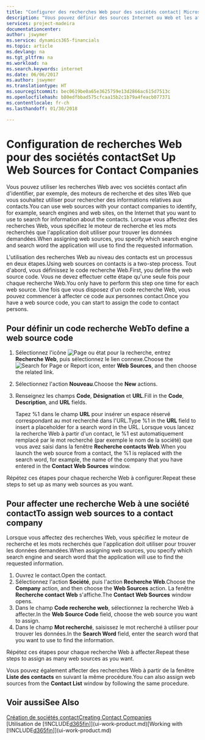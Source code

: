 ```yaml
---
title: "Configurer des recherches Web pour des sociétés contact| Microsoft Docs"
description: "Vous pouvez définir des sources Internet ou Web et les affecter à une société contact pour identifier la manière dont vous souhaitez rechercher des informations sur vos contacts."
services: project-madeira
documentationcenter: 
author: jswymer
ms.service: dynamics365-financials
ms.topic: article
ms.devlang: na
ms.tgt_pltfrm: na
ms.workload: na
ms.search.keywords: internet
ms.date: 06/06/2017
ms.author: jswymer
ms.translationtype: HT
ms.sourcegitcommit: bec0619be0a65e3625759e13d2866ac615d7513c
ms.openlocfilehash: b80edfbbad575cfcaa15b2c1b79a4feacb077371
ms.contentlocale: fr-ch
ms.lasthandoff: 01/30/2018

---
```

# <a name="set-up-web-sources-for-contact-companies"></a><span data-ttu-id="3afab-103">Configuration de recherches Web pour des sociétés contact</span><span class="sxs-lookup"><span data-stu-id="3afab-103">Set Up Web Sources for Contact Companies</span></span>
<span data-ttu-id="3afab-104">Vous pouvez utiliser les recherches Web avec vos sociétés contact afin d'identifier, par exemple, des moteurs de recherche et des sites Web que vous souhaitez utiliser pour rechercher des informations relatives aux contacts.</span><span class="sxs-lookup"><span data-stu-id="3afab-104">You can use web sources with your contact companies to identify, for example, search engines and web sites, on the Internet that you want to use to search for information about the contacts.</span></span> <span data-ttu-id="3afab-105">Lorsque vous affectez des recherches Web, vous spécifiez le moteur de recherche et les mots recherchés que l'application doit utiliser pour trouver les données demandées.</span><span class="sxs-lookup"><span data-stu-id="3afab-105">When assigning web sources, you specify which search engine and search word the application will use to find the requested information.</span></span>

<span data-ttu-id="3afab-106">L'utilisation des recherches Web au niveau des contacts est un processus en deux étapes.</span><span class="sxs-lookup"><span data-stu-id="3afab-106">Using web sources on contacts is a two-step process.</span></span> <span data-ttu-id="3afab-107">Tout d'abord, vous définissez le code recherche Web.</span><span class="sxs-lookup"><span data-stu-id="3afab-107">First, you define the web source code.</span></span> <span data-ttu-id="3afab-108">Vous ne devez effectuer cette étape qu'une seule fois pour chaque recherche Web.</span><span class="sxs-lookup"><span data-stu-id="3afab-108">You only have to perform this step one time for each web source.</span></span> <span data-ttu-id="3afab-109">Une fois que vous disposez d'un code recherche Web, vous pouvez commencer à affecter ce code aux personnes contact.</span><span class="sxs-lookup"><span data-stu-id="3afab-109">Once you have a web source code, you can start to assign the code to contact persons.</span></span>

## <a name="to-define-a-web-source-code"></a><span data-ttu-id="3afab-110">Pour définir un code recherche Web</span><span class="sxs-lookup"><span data-stu-id="3afab-110">To define a web source code</span></span>
1. <span data-ttu-id="3afab-111">Sélectionnez l'icône ![Page ou état pour la recherche](media/ui-search/search_small.png "Page ou état pour la recherche"), entrez **Recherche Web**, puis sélectionnez le lien connexe.</span><span class="sxs-lookup"><span data-stu-id="3afab-111">Choose the ![Search for Page or Report](media/ui-search/search_small.png "Search for Page or Report icon") icon, enter **Web Sources**, and then choose the related link.</span></span>
2. <span data-ttu-id="3afab-112">Sélectionnez l'action **Nouveau**.</span><span class="sxs-lookup"><span data-stu-id="3afab-112">Choose the **New** actions.</span></span>
3. <span data-ttu-id="3afab-113">Renseignez les champs **Code**, **Désignation** et **URL**.</span><span class="sxs-lookup"><span data-stu-id="3afab-113">Fill in the **Code**, **Description**, and **URL** fields.</span></span>

    <span data-ttu-id="3afab-114">Tapez %1 dans le champ **URL** pour insérer un espace réservé correspondant au mot recherché dans l'URL.</span><span class="sxs-lookup"><span data-stu-id="3afab-114">Type %1 in the **URL** field to insert a placeholder for a search word in the URL.</span></span> <span data-ttu-id="3afab-115">Lorsque vous lancez la recherche Web à partir d'un contact, le %1 est automatiquement remplacé par le mot recherché (par exemple le nom de la société) que vous avez saisi dans la fenêtre **Recherche contacts Web**.</span><span class="sxs-lookup"><span data-stu-id="3afab-115">When you launch the web source from a contact, the %1 is replaced with the search word, for example, the name of the company that you have entered in the **Contact Web Sources** window.</span></span>

<span data-ttu-id="3afab-116">Répétez ces étapes pour chaque recherche Web à configurer.</span><span class="sxs-lookup"><span data-stu-id="3afab-116">Repeat these steps to set up as many web sources as you want.</span></span>

## <a name="to-assign-web-sources-to-a-contact-company"></a><span data-ttu-id="3afab-117">Pour affecter une recherche Web à une société contact</span><span class="sxs-lookup"><span data-stu-id="3afab-117">To assign web sources to a contact company</span></span>
<span data-ttu-id="3afab-118">Lorsque vous affectez des recherches Web, vous spécifiez le moteur de recherche et les mots recherchés que l'application doit utiliser pour trouver les données demandées.</span><span class="sxs-lookup"><span data-stu-id="3afab-118">When assigning web sources, you specify which search engine and search word that the application will use to find the requested information.</span></span>

1. <span data-ttu-id="3afab-119">Ouvrez le contact.</span><span class="sxs-lookup"><span data-stu-id="3afab-119">Open the contact.</span></span>
2. <span data-ttu-id="3afab-120">Sélectionnez l'action **Société**, puis l'action **Recherche Web**.</span><span class="sxs-lookup"><span data-stu-id="3afab-120">Choose the **Company** action, and then choose the **Web Sources** action.</span></span> <span data-ttu-id="3afab-121">La fenêtre **Recherche contact Web** s'affiche.</span><span class="sxs-lookup"><span data-stu-id="3afab-121">The **Contact Web Sources** window opens.</span></span>
3. <span data-ttu-id="3afab-122">Dans le champ **Code recherche web**, sélectionnez la recherche Web à affecter.</span><span class="sxs-lookup"><span data-stu-id="3afab-122">In the **Web Source Code** field, choose the web source you want to assign.</span></span>
4. <span data-ttu-id="3afab-123">Dans le champ **Mot recherché**, saisissez le mot recherché à utiliser pour trouver les données.</span><span class="sxs-lookup"><span data-stu-id="3afab-123">In the **Search Word** field, enter the search word that you want to use to find the information.</span></span>

<span data-ttu-id="3afab-124">Répétez ces étapes pour chaque recherche Web à affecter.</span><span class="sxs-lookup"><span data-stu-id="3afab-124">Repeat these steps to assign as many web sources as you want.</span></span>

<span data-ttu-id="3afab-125">Vous pouvez également affecter des recherches Web à partir de la fenêtre **Liste des contacts** en suivant la même procédure.</span><span class="sxs-lookup"><span data-stu-id="3afab-125">You can also assign web sources from the **Contact List** window by following the same procedure.</span></span>

## <a name="see-also"></a><span data-ttu-id="3afab-126">Voir aussi</span><span class="sxs-lookup"><span data-stu-id="3afab-126">See Also</span></span>
[<span data-ttu-id="3afab-127">Création de sociétés contact</span><span class="sxs-lookup"><span data-stu-id="3afab-127">Creating Contact Companies</span></span>](marketing-create-contact-companies.md)  
<span data-ttu-id="3afab-128">[Utilisation de [!INCLUDE[d365fin](includes/d365fin_md.md)]](ui-work-product.md)</span><span class="sxs-lookup"><span data-stu-id="3afab-128">[Working with [!INCLUDE[d365fin](includes/d365fin_md.md)]](ui-work-product.md)</span></span>

